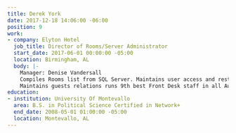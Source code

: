 ```yaml
---
title: Derek York
date: 2017-12-18 14:06:00 -06:00
position: 9
work:
- company: Elyton Hotel
  job_title: Director of Rooms/Server Administrator
  start_date: 2017-06-01 00:00:00 -05:00
  location: Birmingham, AL
  body: |-
    Manager: Denise Vandersall
    Compiles Rooms list from SQL Server. Maintains user access and restrictions. Troubleshoots connectivity issues with guests. Trains employees in Micros and Opera by Oracle. Resolves any Opera and Micros issues.
    Maintains guests relations runs 9th best Front Desk staff in all Autograph Collection Hotel brand with Marriott International.. Manages 65 employees.
education:
- institution: University Of Montevallo
  area: B.S. in Political Science Certified in Network+
  end_date: 2008-05-01 01:00:00 -05:00
  location: Montevallo, AL
---
```


